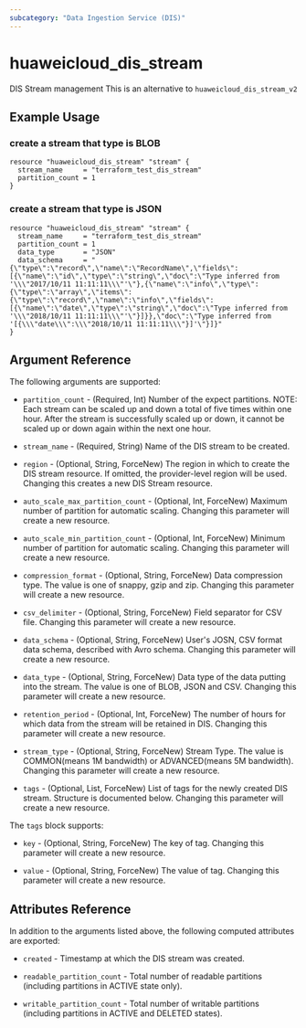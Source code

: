 ```yaml
---
subcategory: "Data Ingestion Service (DIS)"
---
```


# huaweicloud\_dis\_stream

DIS Stream management
This is an alternative to `huaweicloud_dis_stream_v2`

## Example Usage

### create a stream that type is BLOB

```hcl
resource "huaweicloud_dis_stream" "stream" {
  stream_name     = "terraform_test_dis_stream"
  partition_count = 1
}
```

### create a stream that type is JSON

```hcl
resource "huaweicloud_dis_stream" "stream" {
  stream_name     = "terraform_test_dis_stream"
  partition_count = 1
  data_type       = "JSON"
  data_schema     = "{\"type\":\"record\",\"name\":\"RecordName\",\"fields\":[{\"name\":\"id\",\"type\":\"string\",\"doc\":\"Type inferred from '\\\"2017/10/11 11:11:11\\\"'\"},{\"name\":\"info\",\"type\":{\"type\":\"array\",\"items\":{\"type\":\"record\",\"name\":\"info\",\"fields\":[{\"name\":\"date\",\"type\":\"string\",\"doc\":\"Type inferred from '\\\"2018/10/11 11:11:11\\\"'\"}]}},\"doc\":\"Type inferred from '[{\\\"date\\\":\\\"2018/10/11 11:11:11\\\"}]'\"}]}"
}
```

## Argument Reference

The following arguments are supported:

* `partition_count` - (Required, Int) Number of the expect partitions. NOTE: Each stream can be scaled up
  and down a total of five times within one hour. After the stream is
  successfully scaled up or down, it cannot be scaled up or down again
  within the next one hour.

* `stream_name` - (Required, String) Name of the DIS stream to be created.

* `region` - (Optional, String, ForceNew) The region in which to create the DIS stream resource. If omitted, the provider-level region will be used. Changing this creates a new DIS Stream resource.

* `auto_scale_max_partition_count` - (Optional, Int, ForceNew) Maximum number of partition for automatic scaling.  Changing this parameter will create a new resource.

* `auto_scale_min_partition_count` - (Optional, Int, ForceNew) Minimum number of partition for automatic scaling.  Changing this parameter will create a new resource.

* `compression_format` - (Optional, String, ForceNew) Data compression type. The value is one of snappy, gzip and zip.  Changing this parameter will create a new resource.

* `csv_delimiter` - (Optional, String, ForceNew) Field separator for CSV file.  Changing this parameter will create a new resource.

* `data_schema` - (Optional, String, ForceNew) User's JOSN, CSV format data schema, described with Avro schema.  Changing this parameter will create a new resource.

* `data_type` - (Optional, String, ForceNew) Data type of the data putting into the stream. The value is one of
  BLOB, JSON and CSV.  Changing this parameter will create a new resource.

* `retention_period` - (Optional, Int, ForceNew) The number of hours for which data from the stream will be retained
  in DIS.  Changing this parameter will create a new resource.

* `stream_type` - (Optional, String, ForceNew) Stream Type. The value is COMMON(means 1M bandwidth) or
  ADVANCED(means 5M bandwidth).  Changing this parameter will create a new resource.

* `tags` - (Optional, List, ForceNew) List of tags for the newly created DIS stream. Structure is documented below. Changing this parameter will create a new resource.

The `tags` block supports:

* `key` - (Optional, String, ForceNew) The key of tag.  Changing this parameter will create a new resource.

* `value` - (Optional, String, ForceNew) The value of tag.  Changing this parameter will create a new resource.

## Attributes Reference

In addition to the arguments listed above, the following computed attributes are exported:

* `created` - Timestamp at which the DIS stream was created.

* `readable_partition_count` - Total number of readable partitions (including partitions in ACTIVE state only).

* `writable_partition_count` - Total number of writable partitions (including partitions in ACTIVE and DELETED states).
